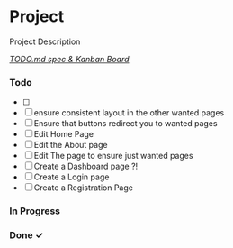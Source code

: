 # Project

Project Description

<em>[TODO.md spec & Kanban Board](https://bit.ly/3fCwKfM)</em>

### Todo

- [ ]   
- [ ] ensure consistent layout in the other wanted pages  
- [ ] Ensure that buttons redirect you to wanted pages  
- [ ] Edit Home Page  
- [ ] Edit the About page  
- [ ] Edit The page to ensure just wanted pages  
- [ ] Create a Dashboard page ?!  
- [ ] Create a Login page  
- [ ] Create a Registration Page  

### In Progress


### Done ✓


